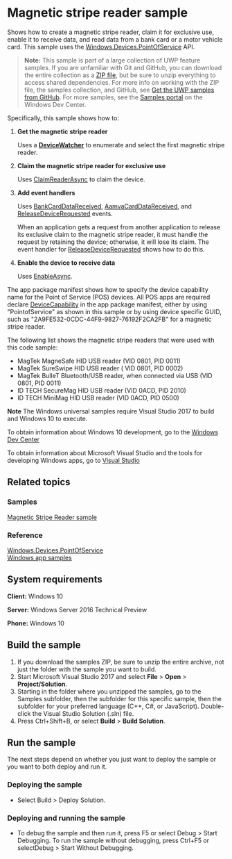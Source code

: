 <!---
  category: DevicesSensorsAndPower
  samplefwlink: http://go.microsoft.com/fwlink/p/?LinkId=620017
--->

# Magnetic stripe reader sample

Shows how to create a magnetic stripe reader, claim it for exclusive use, enable it to receive data, and read data from a bank card or a motor vehicle card. 
This sample uses the [Windows.Devices.PointOfService](http://msdn.microsoft.com/library/windows/apps/dn298071) API.

> **Note:** This sample is part of a large collection of UWP feature samples. 
> If you are unfamiliar with Git and GitHub, you can download the entire collection as a 
> [ZIP file](https://github.com/Microsoft/Windows-universal-samples/archive/master.zip), but be 
> sure to unzip everything to access shared dependencies. For more info on working with the ZIP file, 
> the samples collection, and GitHub, see [Get the UWP samples from GitHub](https://aka.ms/ovu2uq). 
> For more samples, see the [Samples portal](https://aka.ms/winsamples) on the Windows Dev Center. 

Specifically, this sample shows how to:

1.  **Get the magnetic stripe reader**

    Uses a [**DeviceWatcher**](https://docs.microsoft.com/uwp/api/Windows.Devices.Enumeration.DeviceWatcher)
    to enumerate and select the first magnetic stripe reader.

2.  **Claim the magnetic stripe reader for exclusive use**

    Uses [ClaimReaderAsync](http://msdn.microsoft.com/library/windows/apps/dn297979) to claim the device.

3.  **Add event handlers**

    Uses [BankCardDataReceived](http://msdn.microsoft.com/library/windows/apps/dn278599), [AamvaCardDataReceived](http://msdn.microsoft.com/library/windows/apps/dn278595), and [ReleaseDeviceRequested](http://msdn.microsoft.com/library/windows/apps/dn278626) events.

    When an application gets a request from another application to release its exclusive claim to the magnetic stripe reader, it must handle the request by retaining the device; otherwise, it will lose its claim. The event handler for [ReleaseDeviceRequested](http://msdn.microsoft.com/library/windows/apps/dn278626) shows how to do this.

4.  **Enable the device to receive data**

    Uses [EnableAsync](http://msdn.microsoft.com/library/windows/apps/dn278612).

The app package manifest shows how to specify the device capability name for the Point of Service (POS) devices. All POS apps are required declare [DeviceCapability](http://msdn.microsoft.com/library/windows/apps/br211430) in the app package manifest, either by using "PointofService" as shown in this sample or by using device specific GUID, such as "2A9FE532-0CDC-44F9-9827-76192F2CA2FB" for a magnetic stripe reader.

The following list shows the magnetic stripe readers that were used with this code sample:

-   MagTek MagneSafe HID USB reader (VID 0801, PID 0011)
-   MagTek SureSwipe HID USB reader ( VID 0801, PID 0002)
-   MagTek BulleT Bluetooth/USB reader, when connected via USB (VID 0801, PID 0011)
-   ID TECH SecureMag HID USB reader (VID 0ACD, PID 2010)
-   ID TECH MiniMag HID USB reader (VID 0ACD, PID 0500)

**Note** The Windows universal samples require Visual Studio 2017 to build and Windows 10 to execute.
 
To obtain information about Windows 10 development, go to the [Windows Dev Center](http://go.microsoft.com/fwlink/?LinkID=532421)

To obtain information about Microsoft Visual Studio and the tools for developing Windows apps, go to [Visual Studio](http://go.microsoft.com/fwlink/?LinkID=532422)

## Related topics

### Samples

[Magnetic Stripe Reader sample](/Samples/MagneticStripeReader)  

### Reference

[Windows.Devices.PointOfService](http://msdn.microsoft.com/library/windows/apps/dn298071)  
[Windows app samples](http://go.microsoft.com/fwlink/p/?LinkID=227694)  

## System requirements

**Client:** Windows 10

**Server:** Windows Server 2016 Technical Preview

**Phone:** Windows 10

## Build the sample

1. If you download the samples ZIP, be sure to unzip the entire archive, not just the folder with the sample you want to build. 
2. Start Microsoft Visual Studio 2017 and select **File** \> **Open** \> **Project/Solution**.
3. Starting in the folder where you unzipped the samples, go to the Samples subfolder, then the subfolder for this specific sample, then the subfolder for your preferred language (C++, C#, or JavaScript). Double-click the Visual Studio Solution (.sln) file.
4. Press Ctrl+Shift+B, or select **Build** \> **Build Solution**.

## Run the sample

The next steps depend on whether you just want to deploy the sample or you want to both deploy and run it.

### Deploying the sample

- Select Build > Deploy Solution. 

### Deploying and running the sample

- To debug the sample and then run it, press F5 or select Debug >  Start Debugging. To run the sample without debugging, press Ctrl+F5 or selectDebug > Start Without Debugging. 
